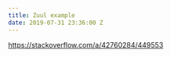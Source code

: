 ```yaml
---
title: Zuul example
date: 2019-07-31 23:36:00 Z
---
```



https://stackoverflow.com/a/42760284/449553